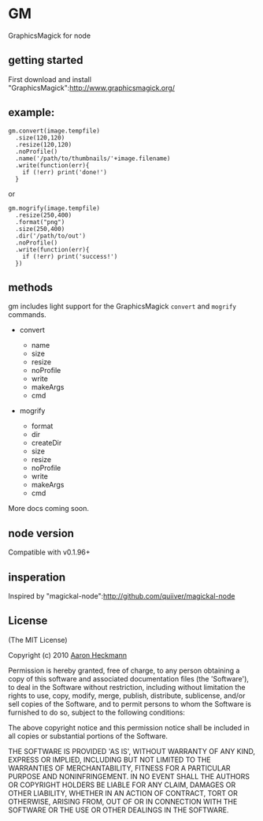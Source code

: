 # GM
GraphicsMagick for node

## getting started
First download and install "GraphicsMagick":http://www.graphicsmagick.org/

## example:
     
    gm.convert(image.tempfile)
      .size(120,120)
      .resize(120,120)
      .noProfile()
      .name('/path/to/thumbnails/'+image.filename)
      .write(function(err){
        if (!err) print('done!')
      }
    
or

    gm.mogrify(image.tempfile)
      .resize(250,400)
      .format("png")
      .size(250,400)
      .dir('/path/to/out')
      .noProfile()
      .write(function(err){
        if (!err) print('success!')
      })

## methods
gm includes light support for the GraphicsMagick `convert` and `mogrify` commands.

  - convert
    - name
    - size
    - resize
    - noProfile
    - write
    - makeArgs
    - cmd
    
  - mogrify
    - format
    - dir
    - createDir
    - size
    - resize
    - noProfile
    - write
    - makeArgs
    - cmd
  
  More docs coming soon.
  
## node version
Compatible with v0.1.96+
  
## insperation
Inspired by "magickal-node":http://github.com/quiiver/magickal-node
   
## License 

(The MIT License)

Copyright (c) 2010 [Aaron Heckmann](aaron.heckmann+github@gmail.com)

Permission is hereby granted, free of charge, to any person obtaining
a copy of this software and associated documentation files (the
'Software'), to deal in the Software without restriction, including
without limitation the rights to use, copy, modify, merge, publish,
distribute, sublicense, and/or sell copies of the Software, and to
permit persons to whom the Software is furnished to do so, subject to
the following conditions:

The above copyright notice and this permission notice shall be
included in all copies or substantial portions of the Software.

THE SOFTWARE IS PROVIDED 'AS IS', WITHOUT WARRANTY OF ANY KIND,
EXPRESS OR IMPLIED, INCLUDING BUT NOT LIMITED TO THE WARRANTIES OF
MERCHANTABILITY, FITNESS FOR A PARTICULAR PURPOSE AND NONINFRINGEMENT.
IN NO EVENT SHALL THE AUTHORS OR COPYRIGHT HOLDERS BE LIABLE FOR ANY
CLAIM, DAMAGES OR OTHER LIABILITY, WHETHER IN AN ACTION OF CONTRACT,
TORT OR OTHERWISE, ARISING FROM, OUT OF OR IN CONNECTION WITH THE
SOFTWARE OR THE USE OR OTHER DEALINGS IN THE SOFTWARE.